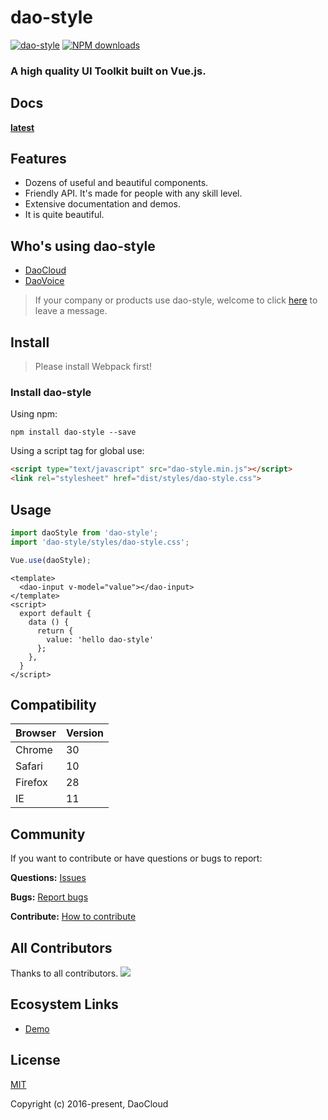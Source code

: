 # dao-style
[![dao-style](https://img.shields.io/npm/v/dao-style.svg?style=flat-square)](https://www.npmjs.org/package/dao-style)
[![NPM downloads](https://img.shields.io/npm/dt/dao-style.svg?style=flat-square)](https://npmjs.org/package/dao-style)

### A high quality UI Toolkit built on Vue.js.

## Docs

**[latest](docs)**

## Features

- Dozens of useful and beautiful components.
- Friendly API. It's made for people with any skill level.
- Extensive documentation and demos.
- It is quite beautiful.

## Who's using dao-style

- [DaoCloud](https://www.daocloud.io/)
- [DaoVoice](http://daovoice.io/)

> If your company or products use dao-style, welcome to click [here](https://github.com/DaoCloud/dao-style/issues/543) to leave a message.

## Install

> Please install Webpack first!

### Install dao-style

Using npm:
```
npm install dao-style --save
```

Using a script tag for global use:

```html
<script type="text/javascript" src="dao-style.min.js"></script>
<link rel="stylesheet" href="dist/styles/dao-style.css">
```

## Usage
``` javascript
import daoStyle from 'dao-style';
import 'dao-style/styles/dao-style.css';

Vue.use(daoStyle);
```
```vue
<template>
  <dao-input v-model="value"></dao-input>
</template>
<script>
  export default {
    data () {
      return {
        value: 'hello dao-style'
      };
    },
  }
</script>
```

## Compatibility

|Browser|Version|
|--------|---------|
| Chrome| 30 |
| Safari| 10 |
| Firefox| 28 |
| IE     | 11 |

## Community

If you want to contribute or have questions or bugs to report:

**Questions:** [Issues](https://github.com/DaoCloud/dao-style/issues)  

**Bugs:** [Report bugs](https://github.com/DaoCloud/dao-style/issues/new)

**Contribute:** [How to contribute](https://github.com/DaoCloud/dao-style/docs/pr-spec.md)

## All Contributors

Thanks to all contributors.
<a href="graphs/contributors"><img src="https://opencollective.com/dao-style/contributors.svg?width=890&button=false" /></a>

## Ecosystem Links

- [Demo]()

## License
[MIT](http://opensource.org/licenses/MIT)

Copyright (c) 2016-present, DaoCloud
